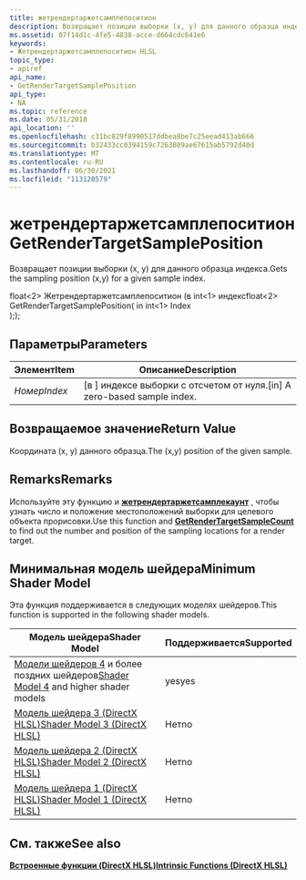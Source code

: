 ```yaml
---
title: жетрендертаржетсамплепоситион
description: Возвращает позиции выборки (x, y) для данного образца индекса.
ms.assetid: 07f14d1c-4fe5-4838-acce-d664cdc641e6
keywords:
- Жетрендертаржетсамплепоситион HLSL
topic_type:
- apiref
api_name:
- GetRenderTargetSamplePosition
api_type:
- NA
ms.topic: reference
ms.date: 05/31/2018
api_location: ''
ms.openlocfilehash: c31bc829f8990517ddbea8be7c25eead413ab666
ms.sourcegitcommit: b32433cc0394159c7263809ae67615ab5792d40d
ms.translationtype: MT
ms.contentlocale: ru-RU
ms.lasthandoff: 06/30/2021
ms.locfileid: "113120579"
---
```

# <a name="getrendertargetsampleposition"></a><span data-ttu-id="aab0e-104">жетрендертаржетсамплепоситион</span><span class="sxs-lookup"><span data-stu-id="aab0e-104">GetRenderTargetSamplePosition</span></span>

<span data-ttu-id="aab0e-105">Возвращает позиции выборки (x, y) для данного образца индекса.</span><span class="sxs-lookup"><span data-stu-id="aab0e-105">Gets the sampling position (x,y) for a given sample index.</span></span>

<span data-ttu-id="aab0e-106">float<2> Жетрендертаржетсамплепоситион (в int<1> индекс</span><span class="sxs-lookup"><span data-stu-id="aab0e-106">float<2> GetRenderTargetSamplePosition( in int<1> Index</span></span><br/><span data-ttu-id="aab0e-107">);</span><span class="sxs-lookup"><span data-stu-id="aab0e-107">);</span></span>



 

## <a name="parameters"></a><span data-ttu-id="aab0e-108">Параметры</span><span class="sxs-lookup"><span data-stu-id="aab0e-108">Parameters</span></span>



| <span data-ttu-id="aab0e-109">Элемент</span><span class="sxs-lookup"><span data-stu-id="aab0e-109">Item</span></span>                                                                                       | <span data-ttu-id="aab0e-110">Описание</span><span class="sxs-lookup"><span data-stu-id="aab0e-110">Description</span></span>                                  |
|--------------------------------------------------------------------------------------------|----------------------------------------------|
| <span data-ttu-id="aab0e-111"><span id="Index"></span><span id="index"></span><span id="INDEX"></span>*Номер*</span><span class="sxs-lookup"><span data-stu-id="aab0e-111"><span id="Index"></span><span id="index"></span><span id="INDEX"></span>*Index*</span></span><br/> | <span data-ttu-id="aab0e-112">\[в \] индексе выборки с отсчетом от нуля.</span><span class="sxs-lookup"><span data-stu-id="aab0e-112">\[in\] A zero-based sample index.</span></span><br/> |



 

## <a name="return-value"></a><span data-ttu-id="aab0e-113">Возвращаемое значение</span><span class="sxs-lookup"><span data-stu-id="aab0e-113">Return Value</span></span>

<span data-ttu-id="aab0e-114">Координата (x, y) данного образца.</span><span class="sxs-lookup"><span data-stu-id="aab0e-114">The (x,y) position of the given sample.</span></span>

## <a name="remarks"></a><span data-ttu-id="aab0e-115">Remarks</span><span class="sxs-lookup"><span data-stu-id="aab0e-115">Remarks</span></span>

<span data-ttu-id="aab0e-116">Используйте эту функцию и [**жетрендертаржетсамплекаунт**](dx-graphics-hlsl-getrendertargetsamplecount.md) , чтобы узнать число и положение местоположений выборки для целевого объекта прорисовки.</span><span class="sxs-lookup"><span data-stu-id="aab0e-116">Use this function and [**GetRenderTargetSampleCount**](dx-graphics-hlsl-getrendertargetsamplecount.md) to find out the number and position of the sampling locations for a render target.</span></span>

## <a name="minimum-shader-model"></a><span data-ttu-id="aab0e-117">Минимальная модель шейдера</span><span class="sxs-lookup"><span data-stu-id="aab0e-117">Minimum Shader Model</span></span>

<span data-ttu-id="aab0e-118">Эта функция поддерживается в следующих моделях шейдеров.</span><span class="sxs-lookup"><span data-stu-id="aab0e-118">This function is supported in the following shader models.</span></span>



| <span data-ttu-id="aab0e-119">Модель шейдера</span><span class="sxs-lookup"><span data-stu-id="aab0e-119">Shader Model</span></span>                                                        | <span data-ttu-id="aab0e-120">Поддерживается</span><span class="sxs-lookup"><span data-stu-id="aab0e-120">Supported</span></span> |
|---------------------------------------------------------------------|-----------|
| <span data-ttu-id="aab0e-121">[Модели шейдеров 4](dx-graphics-hlsl-sm4.md) и более поздних шейдеров</span><span class="sxs-lookup"><span data-stu-id="aab0e-121">[Shader Model 4](dx-graphics-hlsl-sm4.md) and higher shader models</span></span> | <span data-ttu-id="aab0e-122">yes</span><span class="sxs-lookup"><span data-stu-id="aab0e-122">yes</span></span>       |
| [<span data-ttu-id="aab0e-123">Модель шейдера 3 (DirectX HLSL)</span><span class="sxs-lookup"><span data-stu-id="aab0e-123">Shader Model 3 (DirectX HLSL)</span></span>](dx-graphics-hlsl-sm3.md)           | <span data-ttu-id="aab0e-124">Нет</span><span class="sxs-lookup"><span data-stu-id="aab0e-124">no</span></span>        |
| [<span data-ttu-id="aab0e-125">Модель шейдера 2 (DirectX HLSL)</span><span class="sxs-lookup"><span data-stu-id="aab0e-125">Shader Model 2 (DirectX HLSL)</span></span>](dx-graphics-hlsl-sm2.md)           | <span data-ttu-id="aab0e-126">Нет</span><span class="sxs-lookup"><span data-stu-id="aab0e-126">no</span></span>        |
| [<span data-ttu-id="aab0e-127">Модель шейдера 1 (DirectX HLSL)</span><span class="sxs-lookup"><span data-stu-id="aab0e-127">Shader Model 1 (DirectX HLSL)</span></span>](dx-graphics-hlsl-sm1.md)           | <span data-ttu-id="aab0e-128">Нет</span><span class="sxs-lookup"><span data-stu-id="aab0e-128">no</span></span>        |



 

## <a name="see-also"></a><span data-ttu-id="aab0e-129">См. также</span><span class="sxs-lookup"><span data-stu-id="aab0e-129">See also</span></span>

<dl> <dt>

[<span data-ttu-id="aab0e-130">**Встроенные функции (DirectX HLSL)**</span><span class="sxs-lookup"><span data-stu-id="aab0e-130">**Intrinsic Functions (DirectX HLSL)**</span></span>](dx-graphics-hlsl-intrinsic-functions.md)
</dt> </dl>

 

 





